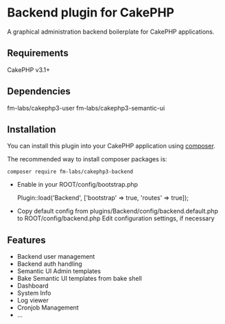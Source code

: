 # Backend plugin for CakePHP

A graphical administration backend boilerplate for CakePHP applications.

## Requirements

CakePHP v3.1+

## Dependencies

fm-labs/cakephp3-user
fm-labs/cakephp3-semantic-ui

## Installation

You can install this plugin into your CakePHP application using [composer](http://getcomposer.org).

The recommended way to install composer packages is:

```
composer require fm-labs/cakephp3-backend
```

- Enable in your ROOT/config/bootstrap.php

    Plugin::load('Backend', ['bootstrap' => true, 'routes' => true]);


- Copy default config from plugins/Backend/config/backend.default.php to ROOT/config/backend.php
    Edit configuration settings, if necessary


## Features

* Backend user management
* Backend auth handling
* Semantic UI Admin templates
* Bake Semantic UI templates from bake shell
* Dashboard
* System Info
* Log viewer
* Cronjob Management
* ...